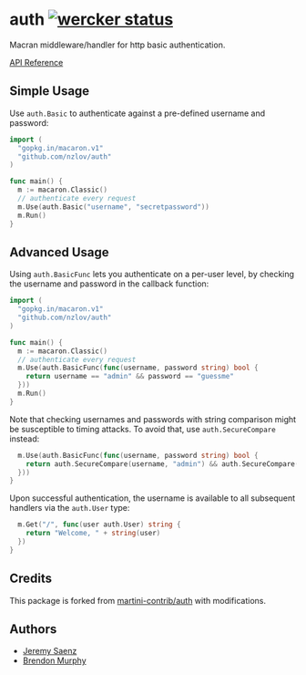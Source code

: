 # auth [![wercker status](https://app.wercker.com/status/8e5237b01b52f169a1274fad9a89617b "wercker status")](https://app.wercker.com/project/bykey/8e5237b01b52f169a1274fad9a89617b)
Macran middleware/handler for http basic authentication.

[API Reference](http://godoc.org/github.com/nzlov/auth)

## Simple Usage

Use `auth.Basic` to authenticate against a pre-defined username and password:

~~~ go
import (
  "gopkg.in/macaron.v1"
  "github.com/nzlov/auth"
)

func main() {
  m := macaron.Classic()
  // authenticate every request
  m.Use(auth.Basic("username", "secretpassword"))
  m.Run()
}
~~~

## Advanced Usage

Using `auth.BasicFunc` lets you authenticate on a per-user level, by checking
the username and password in the callback function:

~~~ go
import (
  "gopkg.in/macaron.v1"
  "github.com/nzlov/auth"
)

func main() {
  m := macaron.Classic()
  // authenticate every request
  m.Use(auth.BasicFunc(func(username, password string) bool {
    return username == "admin" && password == "guessme"
  }))
  m.Run()
}
~~~

Note that checking usernames and passwords with string comparison might be
susceptible to timing attacks. To avoid that, use `auth.SecureCompare` instead:

~~~ go
  m.Use(auth.BasicFunc(func(username, password string) bool {
    return auth.SecureCompare(username, "admin") && auth.SecureCompare(password, "guessme")
  }))
}
~~~

Upon successful authentication, the username is available to all subsequent
handlers via the `auth.User` type:

~~~ go
  m.Get("/", func(user auth.User) string {
    return "Welcome, " + string(user)
  })
}
~~~

## Credits
This package is forked from [martini-contrib/auth](http://github.com/martini-contrib/auth) with modifications.

## Authors
* [Jeremy Saenz](http://github.com/codegangsta)
* [Brendon Murphy](http://github.com/bemurphy)
